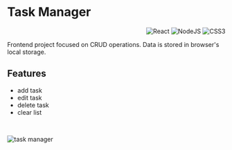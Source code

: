# Task Manager

<div style="float: right">
<img alt="React" src="https://img.shields.io/badge/react%20-%2320232a.svg?&style=for-the-badge&logo=react&logoColor=%2361DAFB"/>
<img alt="NodeJS" src="https://img.shields.io/badge/node.js%20-%2343853D.svg?&style=for-the-badge&logo=node.js&logoColor=white"/>
<img alt="CSS3" src="https://img.shields.io/badge/css3%20-%231572B6.svg?&style=for-the-badge&logo=css3&logoColor=white"/>
</div>

<br />

Frontend project focused on CRUD operations. Data is stored in browser's local storage.

## Features

* add task
* edit task
* delete task
* clear list

<br />

![task manager](https://user-images.githubusercontent.com/48959368/111885831-83a59c80-89ca-11eb-939f-3f0c25ccd033.png)





